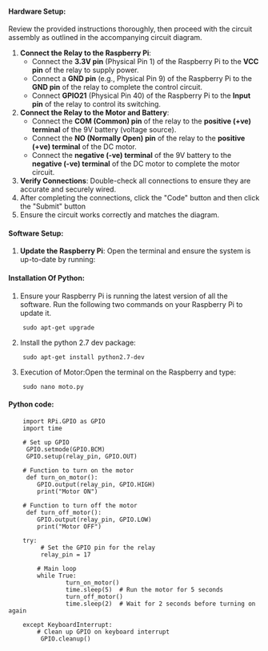 
#### Hardware Setup:
Review the provided instructions thoroughly, then proceed with the circuit assembly as outlined in the accompanying circuit diagram.
1. **Connect the Relay to the Raspberry Pi**:
   - Connect the **3.3V pin** (Physical Pin 1) of the Raspberry Pi to the **VCC pin** of the relay to supply power.
   - Connect a **GND pin** (e.g., Physical Pin 9) of the Raspberry Pi to the **GND pin** of the relay to complete the control circuit.
   - Connect **GPIO21** (Physical Pin 40) of the Raspberry Pi to the **Input pin** of the relay to control its switching.
2. **Connect the Relay to the Motor and Battery**:
   - Connect the **COM (Common) pin** of the relay to the **positive (+ve) terminal** of the 9V battery (voltage source).
   - Connect the **NO (Normally Open) pin** of the relay to the **positive (+ve) terminal** of the DC motor.
   - Connect the **negative (-ve) terminal** of the 9V battery to the **negative (-ve) terminal** of the DC motor to complete the motor circuit.
3. **Verify Connections**: Double-check all connections to ensure they are accurate and securely wired.
4. After completing the connections, click the "Code" button and then click the "Submit" button 
5. Ensure the circuit works correctly and matches the diagram.

#### Software Setup:
1. **Update the Raspberry Pi**: Open the terminal and ensure the system is up-to-date by running:

#### Installation Of Python:

1. Ensure your Raspberry Pi is running the latest version of all the software. Run the following two commands on your Raspberry Pi to update it.
``` sudo apt-get update
    sudo apt-get upgrade
```
2. Install the python 2.7 dev package:
```
    sudo apt-get install python2.7-dev
```
3. Execution of Motor:Open the terminal on the Raspberry and type:
```  
    sudo nano moto.py
```
#### Python code:
```
    import RPi.GPIO as GPIO
    import time

    # Set up GPIO
     GPIO.setmode(GPIO.BCM)
     GPIO.setup(relay_pin, GPIO.OUT)

    # Function to turn on the motor
     def turn_on_motor():
        GPIO.output(relay_pin, GPIO.HIGH)
        print("Motor ON")

    # Function to turn off the motor
     def turn_off_motor():
        GPIO.output(relay_pin, GPIO.LOW)
        print("Motor OFF")

    try:
         # Set the GPIO pin for the relay
         relay_pin = 17 

        # Main loop
        while True:
                turn_on_motor()
                time.sleep(5)  # Run the motor for 5 seconds
                turn_off_motor()
                time.sleep(2)  # Wait for 2 seconds before turning on again

    except KeyboardInterrupt:
        # Clean up GPIO on keyboard interrupt
         GPIO.cleanup()
```